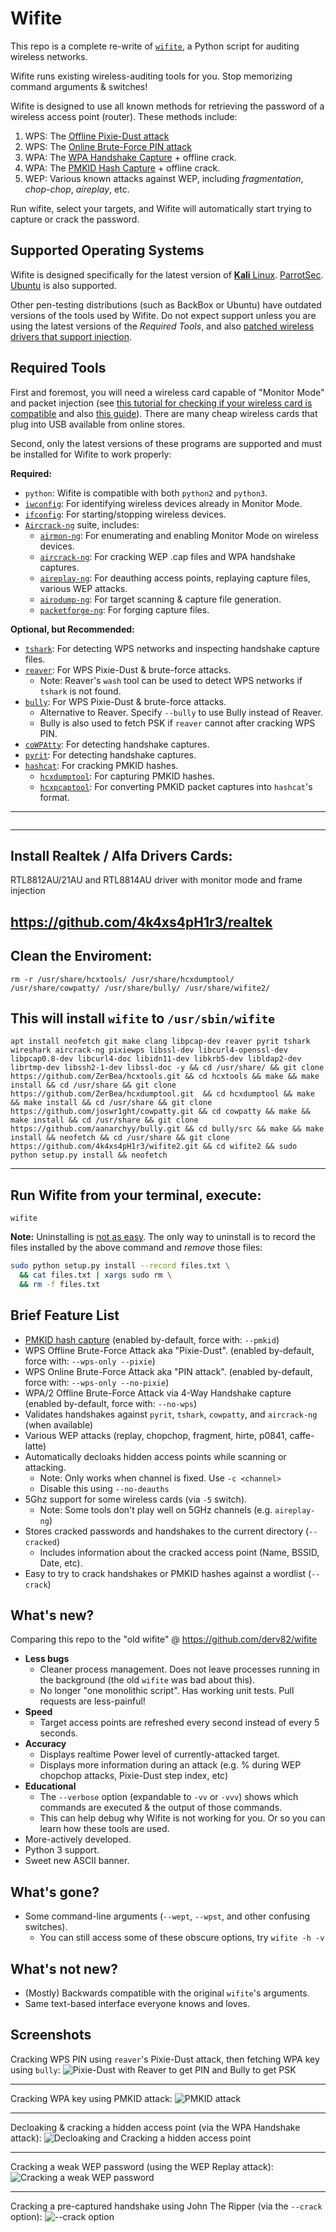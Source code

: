 Wifite
======

This repo is a complete re-write of [`wifite`](https://github.com/derv82/wifite), a Python script for auditing wireless networks.

Wifite runs existing wireless-auditing tools for you. Stop memorizing command arguments & switches!

Wifite is designed to use all known methods for retrieving the password of a wireless access point (router).  These methods include:
1. WPS: The [Offline Pixie-Dust attack](https://en.wikipedia.org/wiki/Wi-Fi_Protected_Setup#Offline_brute-force_attack)
1. WPS: The [Online Brute-Force PIN attack](https://en.wikipedia.org/wiki/Wi-Fi_Protected_Setup#Online_brute-force_attack)
2. WPA: The [WPA Handshake Capture](https://hashcat.net/forum/thread-7717.html) + offline crack.
3. WPA: The [PMKID Hash Capture](https://hashcat.net/forum/thread-7717.html) + offline crack.
4. WEP: Various known attacks against WEP, including *fragmentation*, *chop-chop*, *aireplay*, etc.

Run wifite, select your targets, and Wifite will automatically start trying to capture or crack the password.

Supported Operating Systems
---------------------------
Wifite is designed specifically for the latest version of [**Kali** Linux](https://www.kali.org/). [ParrotSec](https://www.parrotsec.org/). [Ubuntu](http://releases.ubuntu.com/disco/) is also supported.

Other pen-testing distributions (such as BackBox or Ubuntu) have outdated versions of the tools used by Wifite. Do not expect support unless you are using the latest versions of the *Required Tools*, and also [patched wireless drivers that support injection]().

Required Tools
--------------
First and foremost, you will need a wireless card capable of "Monitor Mode" and packet injection (see [this tutorial for checking if your wireless card is compatible](http://www.aircrack-ng.org/doku.php?id=compatible_cards) and also [this guide](https://en.wikipedia.org/wiki/Wi-Fi_Protected_Setup#Offline_brute-force_attack)). There are many cheap wireless cards that plug into USB available from online stores.

Second, only the latest versions of these programs are supported and must be installed for Wifite to work properly:

**Required:**

* `python`: Wifite is compatible with both `python2` and `python3`.
* [`iwconfig`](https://wiki.debian.org/iwconfig): For identifying wireless devices already in Monitor Mode.
* [`ifconfig`](https://en.wikipedia.org/wiki/Ifconfig): For starting/stopping wireless devices.
* [`Aircrack-ng`](http://aircrack-ng.org/) suite, includes:
   * [`airmon-ng`](https://tools.kali.org/wireless-attacks/airmon-ng): For enumerating and enabling Monitor Mode on wireless devices.
   * [`aircrack-ng`](https://tools.kali.org/wireless-attacks/aircrack-ng): For cracking WEP .cap files and WPA handshake captures.
   * [`aireplay-ng`](https://tools.kali.org/wireless-attacks/aireplay-ng): For deauthing access points, replaying capture files, various WEP attacks.
   * [`airodump-ng`](https://tools.kali.org/wireless-attacks/airodump-ng): For target scanning & capture file generation.
   * [`packetforge-ng`](https://tools.kali.org/wireless-attacks/packetforge-ng): For forging capture files.

**Optional, but Recommended:**

* [`tshark`](https://www.wireshark.org/docs/man-pages/tshark.html): For detecting WPS networks and inspecting handshake capture files.
* [`reaver`](https://github.com/t6x/reaver-wps-fork-t6x): For WPS Pixie-Dust & brute-force attacks.
   * Note: Reaver's `wash` tool can be used to detect WPS networks if `tshark` is not found.
* [`bully`](https://github.com/aanarchyy/bully): For WPS Pixie-Dust & brute-force attacks.
   * Alternative to Reaver. Specify `--bully` to use Bully instead of Reaver.
   * Bully is also used to fetch PSK if `reaver` cannot after cracking WPS PIN.
* [`coWPAtty`](https://tools.kali.org/wireless-attacks/cowpatty): For detecting handshake captures.
* [`pyrit`](https://github.com/JPaulMora/Pyrit): For detecting handshake captures.
* [`hashcat`](https://hashcat.net/): For cracking PMKID hashes.
   * [`hcxdumptool`](https://github.com/ZerBea/hcxdumptool): For capturing PMKID hashes.
   * [`hcxpcaptool`](https://github.com/ZerBea/hcxtools): For converting PMKID packet captures into `hashcat`'s format.
----------
```
```



----------

Install Realtek / Alfa Drivers Cards:
----------
RTL8812AU/21AU and RTL8814AU driver with monitor mode and frame injection

https://github.com/4k4xs4pH1r3/realtek
----------

Clean the Enviroment:
----------
```
rm -r /usr/share/hcxtools/ /usr/share/hcxdumptool/ /usr/share/cowpatty/ /usr/share/bully/ /usr/share/wifite2/
```

This will install `wifite` to `/usr/sbin/wifite`
----------
```
apt install neofetch git make clang libpcap-dev reaver pyrit tshark wireshark aircrack-ng pixiewps libssl-dev libcurl4-openssl-dev libpcap0.8-dev libcurl4-doc libidn11-dev libkrb5-dev libldap2-dev librtmp-dev libssh2-1-dev libssl-doc -y && cd /usr/share/ && git clone https://github.com/ZerBea/hcxtools.git && cd hcxtools && make && make install && cd /usr/share && git clone https://github.com/ZerBea/hcxdumptool.git  && cd hcxdumptool && make && make install && cd /usr/share && git clone https://github.com/joswr1ght/cowpatty.git && cd cowpatty && make && make install && cd /usr/share && git clone https://github.com/aanarchyy/bully.git && cd bully/src && make && make install && neofetch && cd /usr/share && git clone https://github.com/4k4xs4pH1r3/wifite2.git && cd wifite2 && sudo python setup.py install && neofetch

```
----------

Run Wifite from your terminal, execute:
----------
```
wifite
```



**Note:** Uninstalling is [not as easy](https://stackoverflow.com/questions/1550226/python-setup-py-uninstall#1550235). The only way to uninstall is to record the files installed by the above command and *remove* those files:

```bash
sudo python setup.py install --record files.txt \
  && cat files.txt | xargs sudo rm \
  && rm -f files.txt
```

Brief Feature List
------------------
* [PMKID hash capture](https://hashcat.net/forum/thread-7717.html) (enabled by-default, force with: `--pmkid`)
* WPS Offline Brute-Force Attack aka "Pixie-Dust". (enabled by-default, force with: `--wps-only --pixie`)
* WPS Online Brute-Force Attack aka "PIN attack". (enabled by-default, force with: `--wps-only --no-pixie`)
* WPA/2 Offline Brute-Force Attack via 4-Way Handshake capture (enabled by-default, force with: `--no-wps`)
* Validates handshakes against `pyrit`, `tshark`, `cowpatty`, and `aircrack-ng` (when available)
* Various WEP attacks (replay, chopchop, fragment, hirte, p0841, caffe-latte)
* Automatically decloaks hidden access points while scanning or attacking.
   * Note: Only works when channel is fixed. Use `-c <channel>`
   * Disable this using `--no-deauths`
* 5Ghz support for some wireless cards (via `-5` switch).
   * Note: Some tools don't play well on 5GHz channels (e.g. `aireplay-ng`)
* Stores cracked passwords and handshakes to the current directory (`--cracked`)
   * Includes information about the cracked access point (Name, BSSID, Date, etc).
* Easy to try to crack handshakes or PMKID hashes against a wordlist (`--crack`)

What's new?
-----------
Comparing this repo to the "old wifite" @ https://github.com/derv82/wifite

* **Less bugs**
   * Cleaner process management. Does not leave processes running in the background (the old `wifite` was bad about this).
   * No longer "one monolithic script". Has working unit tests. Pull requests are less-painful!
* **Speed**
   * Target access points are refreshed every second instead of every 5 seconds.
* **Accuracy**
   * Displays realtime Power level of currently-attacked target.
   * Displays more information during an attack (e.g. % during WEP chopchop attacks, Pixie-Dust step index, etc)
* **Educational**
   * The `--verbose` option (expandable to `-vv` or `-vvv`) shows which commands are executed & the output of those commands.
   * This can help debug why Wifite is not working for you. Or so you can learn how these tools are used.
* More-actively developed.
* Python 3 support.
* Sweet new ASCII banner.

What's gone?
------------
* Some command-line arguments (`--wept`, `--wpst`, and other confusing switches).
   * You can still access some of these obscure options, try `wifite -h -v`

What's not new?
---------------
* (Mostly) Backwards compatible with the original `wifite`'s arguments.
* Same text-based interface everyone knows and loves.

Screenshots
-----------
Cracking WPS PIN using `reaver`'s Pixie-Dust attack, then fetching WPA key using `bully`:
![Pixie-Dust with Reaver to get PIN and Bully to get PSK](https://i.imgur.com/Q5KSDbg.gif)

-------------

Cracking WPA key using PMKID attack:
![PMKID attack](https://i.imgur.com/CR8oOp0.gif)

-------------

Decloaking & cracking a hidden access point (via the WPA Handshake attack):
![Decloaking and Cracking a hidden access point](https://i.imgur.com/F6VPhbm.gif)

-------------

Cracking a weak WEP password (using the WEP Replay attack):
![Cracking a weak WEP password](https://i.imgur.com/jP72rVo.gif)

-------------

Cracking a pre-captured handshake using John The Ripper (via the `--crack` option):
![--crack option](https://i.imgur.com/iHcfCjp.gif)

